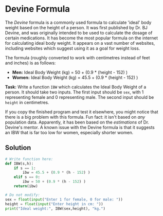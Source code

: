 # Devine Formula

The *Devine* formula is a commonly used formula to calculate 'ideal' body weight based on the height of a person. It was first published by Dr. BJ Devine, and was originally intended to be used to calculate the dosage of certain medications. It has become the most popular formula on the internet for calculating ideal body weight. It appears on a vast number of websites, including websites which suggest using it as a goal for weight loss.

The formula (roughly converted to work with centimetres instead of feet and inches) is as follows:
* **Men:** Ideal Body Weight (kg) = 50 + (0.9 * (height - 152) )
* **Women:** Ideal Body Weight (kg) = 45.5 + (0.9 * (height - 152) )

**Task:** Write a function `IBW` which calculates the Ideal Body Weight of a person. It should take two inputs. The first input should be `sex`, with 1 representing female and 0 representing male. The second input should be `height` in centimetres.

If you copy the finished program and test it elsewhere, you might notice that there is a big problem with this formula. Fun fact: it isn't based on *any* population data. Apparently, it has been based on the *estimations* of Dr. Devine's mentor. A known issue with the Devine formula is that it suggests an IBW that is far too low for women, especially shorter women. 

## Solution
```python
# Write function here:
def IBW(s,h):
    if s == 1:
        ibw = 45.5 + (0.9 * (h - 152) )
    elif s == 0:
        ibw = 50 + (0.9 * (h - 152) )
    return(ibw)

# Do not modify:
sex = float(input("Enter 1 for female, 0 for male: "))
height = float(input("Enter height in cm: "))
print("Ideal weight:", IBW(sex,height), "kg.")
```
